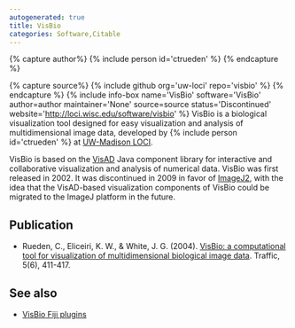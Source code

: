 ```yaml
---
autogenerated: true
title: VisBio
categories: Software,Citable
---
```



{% capture author%}
{% include person id='ctrueden' %}
{% endcapture %}

{% capture source%}
{% include github org='uw-loci' repo='visbio' %}
{% endcapture %}
{% include info-box name='VisBio' software='VisBio' author=author maintainer='None' source=source status='Discontinued' website='http://loci.wisc.edu/software/visbio' %} VisBio is a biological visualization tool designed for easy visualization and analysis of multidimensional image data, developed by {% include person id='ctrueden' %} at [UW-Madison LOCI](http://loci.wisc.edu/).

VisBio is based on the [VisAD](http://visad.ssec.wisc.edu/) Java component library for interactive and collaborative visualization and analysis of numerical data. VisBio was first released in 2002. It was discontinued in 2009 in favor of [ImageJ2](/software/imagej2), with the idea that the VisAD-based visualization components of VisBio could be migrated to the ImageJ platform in the future.

## Publication

-   Rueden, C., Eliceiri, K. W., & White, J. G. (2004). [VisBio: a computational tool for visualization of multidimensional biological image data](http://onlinelibrary.wiley.com/doi/10.1111/j.1600-0854.2004.00189.x/full). Traffic, 5(6), 411-417.

## See also

-   [VisBio Fiji plugins](http://loci.wisc.edu/software/visbio-fiji-plugins)

 
